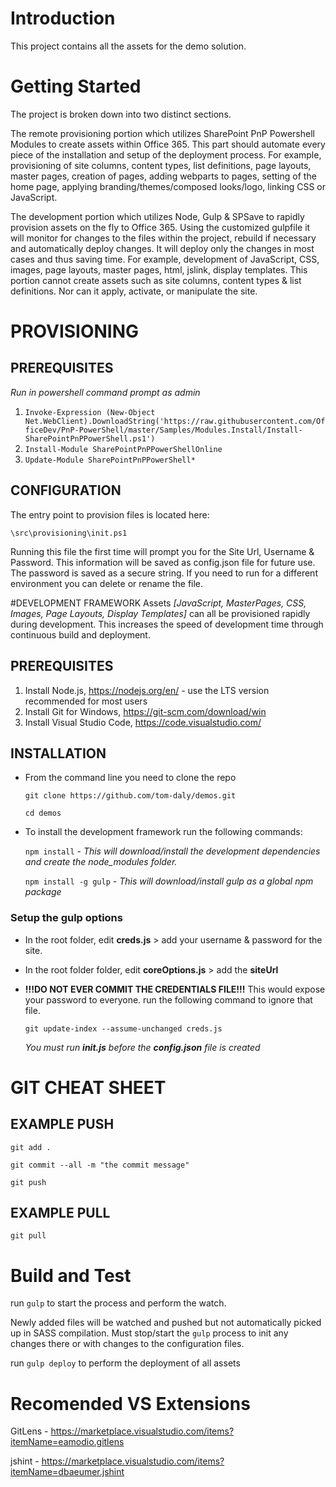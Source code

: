 # Introduction 
This project contains all the assets for the demo solution.


# Getting Started
The project is broken down into two distinct sections. 

The remote provisioning portion which utilizes SharePoint PnP Powershell Modules to create assets within Office 365. This part should automate every piece of the installation and setup of the deployment process. For example, provisioning of site columns, content types, list definitions, page layouts, master pages, creation of pages, adding webparts to pages, setting of the home page, applying branding/themes/composed looks/logo, linking CSS or JavaScript.

The development portion which utilizes Node, Gulp & SPSave to rapidly provision assets on the fly to Office 365. Using the customized gulpfile it will monitor for changes to the files within the project, rebuild if necessary and automatically deploy changes. It will deploy only the changes in most cases and thus saving time. For example, development of JavaScript, CSS, images, page layouts, master pages, html, jslink, display templates. This portion cannot create assets such as site columns, content types & list definitions. Nor can it apply, activate, or manipulate the site.


# PROVISIONING 

## PREREQUISITES
_Run in powershell command prompt as admin_

1. `Invoke-Expression (New-Object Net.WebClient).DownloadString('https://raw.githubusercontent.com/OfficeDev/PnP-PowerShell/master/Samples/Modules.Install/Install-SharePointPnPPowerShell.ps1')`
2. `Install-Module SharePointPnPPowerShellOnline`
3. `Update-Module SharePointPnPPowerShell*`


## CONFIGURATION
The entry point to provision files is located here: 

`\src\provisioning\init.ps1`

Running this file the first time will prompt you for the Site Url, Username & Password. This information will be saved as config.json file for future use. The password is saved as a secure string. If you need to run for a different environment you can delete or rename the file.


#DEVELOPMENT FRAMEWORK
Assets _[JavaScript, MasterPages, CSS, Images, Page Layouts, Display Templates]_ can all be provisioned rapidly during development. This increases the speed of development time through continuous build and deployment. 

## PREREQUISITES
1. Install Node.js, https://nodejs.org/en/ - use the LTS version recommended for most users
2. Install Git for Windows, https://git-scm.com/download/win
3. Install Visual Studio Code, https://code.visualstudio.com/

## INSTALLATION
+ From the command line you need to clone the repo

    `git clone https://github.com/tom-daly/demos.git`

    `cd demos`

+ To install the development framework run the following commands:

    `npm install` - _This will download/install the development dependencies and create the node_modules folder._

    `npm install -g gulp` - _This will download/install gulp as a global npm package_


### Setup the gulp options
+ In the root folder, edit **creds.js** > add your username & password for the site.

+ In the root folder folder, edit **coreOptions.js** > add the **siteUrl**

+ **!!!DO NOT EVER COMMIT THE CREDENTIALS FILE!!!** This would expose your password to everyone. run the following command to ignore that file.

    `git update-index --assume-unchanged creds.js`

     _You must run **init.js** before the **config.json** file is created_

# GIT CHEAT SHEET
## EXAMPLE PUSH
`git add .`

`git commit --all -m "the commit message"`

`git push`

## EXAMPLE PULL
`git pull`


# Build and Test
run `gulp` to start the process and perform the watch. 

Newly added files will be watched and pushed but not automatically picked up in SASS compilation. Must stop/start the `gulp` process to init any changes there or with changes to the configuration files.

run `gulp deploy` to perform the deployment of all assets


# Recomended VS Extensions
GitLens - https://marketplace.visualstudio.com/items?itemName=eamodio.gitlens

jshint - https://marketplace.visualstudio.com/items?itemName=dbaeumer.jshint
